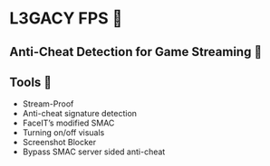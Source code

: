 # L3GACY FPS &#x1F49B;

## Anti-Cheat Detection for Game Streaming &#x1F49B;

## Tools &#x1F49B;
* Stream-Proof 
* Anti-cheat signature detection 
* FaceIT’s modified SMAC 
* Turning on/off visuals 
* Screenshot Blocker 
* Bypass SMAC server sided anti-cheat 
